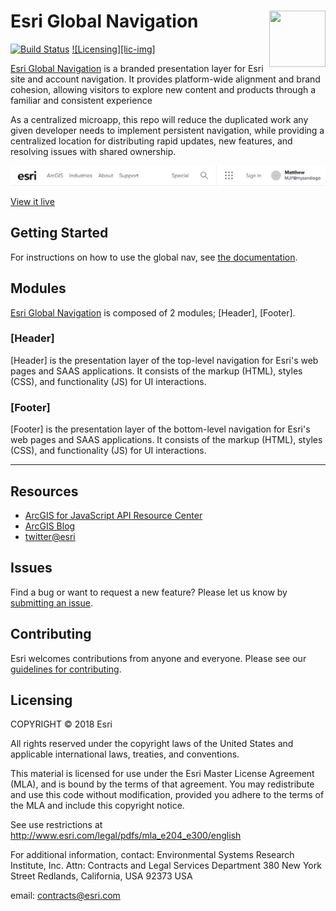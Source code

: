 # Esri Global Navigation [<img src="https://avatars2.githubusercontent.com/u/628795" alt="" width="90" height="90" align="right">][Esri Global Navigation]

[![Build Status][cli-img]][cli-url]
[![Licensing][lic-img]][lic-url]

[Esri Global Navigation] is a branded presentation layer for Esri site and account navigation. It provides platform-wide alignment and brand cohesion, allowing visitors to explore new content and products through a familiar and consistent experience

As a centralized microapp, this repo will reduce the duplicated work any given developer needs to implement persistent navigation, while providing a centralized location for distributing rapid updates, new features, and resolving issues with shared ownership.

![Image of Esri Global Navigation](readme-screenshots/esri-global-nav-desktop.png)

[View it live](https://esri.github.io/global-nav/)

## Getting Started

For instructions on how to use the global nav, see [the documentation](https://esri.github.io/global-nav/).

## Modules

[Esri Global Navigation] is composed of 2 modules; [Header], [Footer].

### [Header]

[Header] is the presentation layer of the top-level navigation for Esri's web
pages and SAAS applications. It consists of the markup (HTML), styles (CSS),
and functionality (JS) for UI interactions.

### [Footer]

[Footer] is the presentation layer of the bottom-level navigation for Esri's
web pages and SAAS applications. It consists of the markup (HTML), styles
(CSS), and functionality (JS) for UI interactions.

---

## Resources

- [ArcGIS for JavaScript API Resource Center](https://developers.arcgis.com/javascript/)
- [ArcGIS Blog](https://blogs.esri.com/esri/arcgis/)
- [twitter@esri](https://twitter.com/esri)

## Issues

Find a bug or want to request a new feature? Please let us know by
[submitting an issue](issues).

## Contributing

Esri welcomes contributions from anyone and everyone. Please see our
[guidelines for contributing](https://github.com/esri/contributing).

## Licensing

COPYRIGHT © 2018 Esri

All rights reserved under the copyright laws of the United States and applicable international laws, treaties, and conventions.

This material is licensed for use under the Esri Master License Agreement (MLA), and is bound by the terms of that agreement. You may redistribute and use this code without modification, provided you adhere to the terms of the MLA and include this copyright notice.

See use restrictions at http://www.esri.com/legal/pdfs/mla_e204_e300/english

For additional information, contact: Environmental Systems Research Institute, Inc. Attn: Contracts and Legal Services Department 380 New York Street Redlands, California, USA 92373 USA

email: contracts@esri.com

[Esri Global Navigation]: https://github.com/Esri/global-nav

[cli-url]: https://travis-ci.org/Esri/global-nav
[cli-img]: https://travis-ci.org/Esri/global-nav.svg?branch=master
[lic-url]: LICENSE.md
